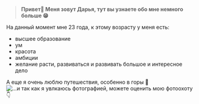 > **Привет👋 
> Меня зовут Дарья, тут вы узнаете обо мне немного больше 😁**

На данный момент мне 23 года, 
    к этому возрасту у меня есть:
- высшее образование
- ум
- красота
- амбиции
- желание расти, развиваться и развивать большое и интересное дело 

А еще я очень люблю путешествия, особенно в горы 🌄
    ![...и так как я увлкаюсь фотографией, можете оценить мою фотоохоту👇](https://sun9-west.userapi.com/sun9-10/s/v1/ig2/Ban6RdjIH1k_FF0n4K6j1s-NwBuvjtme2wkxjD8ZqwrxKcldF_6DHElWxx78IooVuvwIYcxEZhVe8tKcXvc6tfqL.jpg?size=2560x1707&quality=95&type=album)
